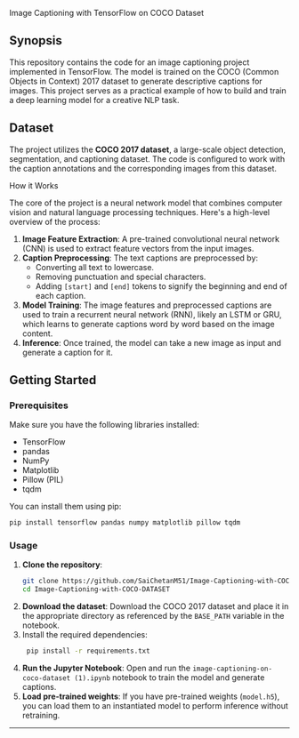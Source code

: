 Image Captioning with TensorFlow on COCO Dataset

## Synopsis

This repository contains the code for an image captioning project implemented in TensorFlow. The model is trained on the COCO (Common Objects in Context) 2017 dataset to generate descriptive captions for images. This project serves as a practical example of how to build and train a deep learning model for a creative NLP task.

## Dataset

The project utilizes the **COCO 2017 dataset**, a large-scale object detection, segmentation, and captioning dataset. The code is configured to work with the caption annotations and the corresponding images from this dataset.

How it Works

The core of the project is a neural network model that combines computer vision and natural language processing techniques. Here's a high-level overview of the process:

1.  **Image Feature Extraction**: A pre-trained convolutional neural network (CNN) is used to extract feature vectors from the input images.
2.  **Caption Preprocessing**: The text captions are preprocessed by:
      * Converting all text to lowercase.
      * Removing punctuation and special characters.
      * Adding `[start]` and `[end]` tokens to signify the beginning and end of each caption.
3.  **Model Training**: The image features and preprocessed captions are used to train a recurrent neural network (RNN), likely an LSTM or GRU, which learns to generate captions word by word based on the image content.
4.  **Inference**: Once trained, the model can take a new image as input and generate a caption for it.

##  Getting Started

### Prerequisites

Make sure you have the following libraries installed:

  * TensorFlow
  * pandas
  * NumPy
  * Matplotlib
  * Pillow (PIL)
  * tqdm

You can install them using pip:

```bash
pip install tensorflow pandas numpy matplotlib pillow tqdm
```

### Usage

1.  **Clone the repository**:
    ```bash
    git clone https://github.com/SaiChetanM51/Image-Captioning-with-COCO-DATASET.git
    cd Image-Captioning-with-COCO-DATASET
    ```
2.  **Download the dataset**:
    Download the COCO 2017 dataset and place it in the appropriate directory as referenced by the `BASE_PATH` variable in the notebook.
3.  Install the required dependencies:
    ```bash
     pip install -r requirements.txt
    ```
4.  **Run the Jupyter Notebook**:
    Open and run the `image-captioning-on-coco-dataset (1).ipynb` notebook to train the model and generate captions.
5.  **Load pre-trained weights**:
    If you have pre-trained weights (`model.h5`), you can load them to an instantiated model to perform inference without retraining.

-----
